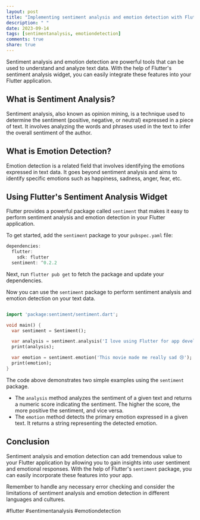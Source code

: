 ```yaml
---
layout: post
title: "Implementing sentiment analysis and emotion detection with Flutter's sentiment analysis widget"
description: " "
date: 2023-09-14
tags: [sentimentanalysis, emotiondetection]
comments: true
share: true
---
```


Sentiment analysis and emotion detection are powerful tools that can be used to understand and analyze text data. With the help of Flutter's sentiment analysis widget, you can easily integrate these features into your Flutter application. 

## What is Sentiment Analysis? 

Sentiment analysis, also known as opinion mining, is a technique used to determine the sentiment (positive, negative, or neutral) expressed in a piece of text. It involves analyzing the words and phrases used in the text to infer the overall sentiment of the author. 

## What is Emotion Detection? 

Emotion detection is a related field that involves identifying the emotions expressed in text data. It goes beyond sentiment analysis and aims to identify specific emotions such as happiness, sadness, anger, fear, etc. 

## Using Flutter's Sentiment Analysis Widget 

Flutter provides a powerful package called `sentiment` that makes it easy to perform sentiment analysis and emotion detection in your Flutter application. 

To get started, add the `sentiment` package to your `pubspec.yaml` file:

```dart
dependencies:
  flutter:
    sdk: flutter
  sentiment: ^0.2.2
```

Next, run `flutter pub get` to fetch the package and update your dependencies. 

Now you can use the `sentiment` package to perform sentiment analysis and emotion detection on your text data. 

```dart

import 'package:sentiment/sentiment.dart';

void main() {
  var sentiment = Sentiment();

  var analysis = sentiment.analysis('I love using Flutter for app development!');
  print(analysis);

  var emotion = sentiment.emotion('This movie made me really sad 😢');
  print(emotion);
}

```

The code above demonstrates two simple examples using the `sentiment` package. 

- The `analysis` method analyzes the sentiment of a given text and returns a numeric score indicating the sentiment. The higher the score, the more positive the sentiment, and vice versa. 
- The `emotion` method detects the primary emotion expressed in a given text. It returns a string representing the detected emotion. 

## Conclusion 

Sentiment analysis and emotion detection can add tremendous value to your Flutter application by allowing you to gain insights into user sentiment and emotional responses. With the help of Flutter's `sentiment` package, you can easily incorporate these features into your app. 

Remember to handle any necessary error checking and consider the limitations of sentiment analysis and emotion detection in different languages and cultures. 

#flutter #sentimentanalysis #emotiondetection